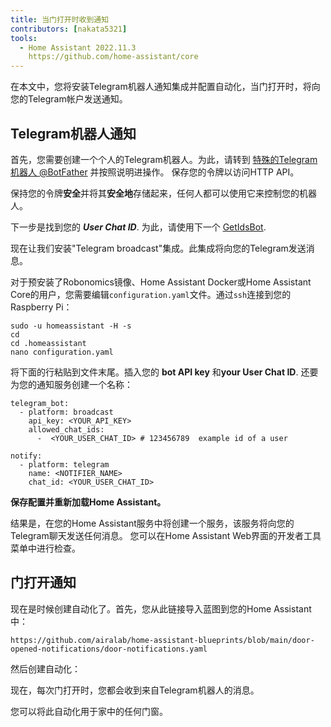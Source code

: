 ```yaml
---
title: 当门打开时收到通知
contributors: [nakata5321]
tools:   
  - Home Assistant 2022.11.3
    https://github.com/home-assistant/core
---
```


在本文中，您将安装Telegram机器人通知集成并配置自动化，当门打开时，将向您的Telegram帐户发送通知。

## Telegram机器人通知

首先，您需要创建一个个人的Telegram机器人。为此，请转到 [特殊的Telegram机器人 @BotFather](https://t.me/botfather) 并按照说明进操作。 
保存您的令牌以访问HTTP API。

<robo-wiki-video controls src="https://static.robonomics.network/wiki/bot-father.mp4" />

<robo-wiki-note type="warning">

保持您的令牌**安全**并将其**安全地**存储起来，任何人都可以使用它来控制您的机器人。 

</robo-wiki-note>

下一步是找到您的 ***User Chat ID***. 为此，请使用下一个 [GetIdsBot](https://t.me/getidsbot). 

<robo-wiki-video controls src="https://static.robonomics.network/wiki/get-id-bot.mp4" />

现在让我们安装"Telegram broadcast"集成。此集成将向您的Telegram发送消息。

对于预安装了Robonomics镜像、Home Assistant Docker或Home Assistant Core的用户，您需要编辑`configuration.yaml`文件。通过`ssh`连接到您的Raspberry Pi：

<robo-wiki-video controls src="https://static.robonomics.network/wiki/open-config.mp4" />

<code-helper additionalLine="rasppi_username@rasppi_hostname" >

```shell
sudo -u homeassistant -H -s
cd
cd .homeassistant 
nano configuration.yaml
```

</code-helper >

将下面的行粘贴到文件末尾。插入您的 **bot API key** 和**your User Chat ID**. 还要为您的通知服务创建一个名称：


<code-helper copy >

```shell
telegram_bot:
  - platform: broadcast
    api_key: <YOUR_API_KEY>
    allowed_chat_ids:
      -  <YOUR_USER_CHAT_ID> # 123456789  example id of a user
      
notify:
  - platform: telegram
    name: <NOTIFIER_NAME>
    chat_id: <YOUR_USER_CHAT_ID>
```

</code-helper >

<robo-wiki-video controls src="https://static.robonomics.network/wiki/insert-config.mp4" />

**保存配置并重新加载Home Assistant。**


结果是，在您的Home Assistant服务中将创建一个服务，该服务将向您的Telegram聊天发送任何消息。 
您可以在Home Assistant Web界面的开发者工具菜单中进行检查。 

<robo-wiki-video controls src="https://static.robonomics.network/wiki/telegram-result.mp4" />

##  门打开通知

现在是时候创建自动化了。首先，您从此链接导入蓝图到您的Home Assistant中：

<code-helper copy>

```shell
https://github.com/airalab/home-assistant-blueprints/blob/main/door-opened-notifications/door-notifications.yaml
```

</code-helper >

<robo-wiki-video controls src="https://static.robonomics.network/wiki/insert-blue.mp4" />

然后创建自动化：

<robo-wiki-video controls src="https://static.robonomics.network/wiki/create-automation.mp4" />

现在，每次门打开时，您都会收到来自Telegram机器人的消息。

<robo-wiki-note type="okay">
您可以将此自动化用于家中的任何门窗。
</robo-wiki-note>

